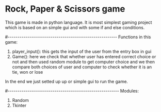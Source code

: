 # Rock, Paper & Scissors game

This game is made in python language. It is most simplest gaming project which is based on an simple gui and with some if and else conditions.


#--------------------------------------------------------
Functions in this game:
1) player_input(): this gets the input of the user from the entry box in gui
2) Game(): here we check that whether user has entered correct choice or not and then used random module to get computer choice and we then compare both choices of user and computer to check whether it is an tie, won or lose

In the end we just setted up up or simple gui to run the game.


#---------------------------------------------------------
Modules:
1) Random 
2) Tkinter
